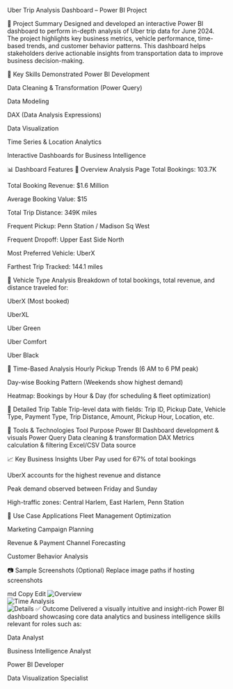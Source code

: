 Uber Trip Analysis Dashboard – Power BI Project

📌 Project Summary
Designed and developed an interactive Power BI dashboard to perform in-depth analysis of Uber trip data for June 2024. The project highlights key business metrics, vehicle performance, time-based trends, and customer behavior patterns. This dashboard helps stakeholders derive actionable insights from transportation data to improve business decision-making.

💼 Key Skills Demonstrated
Power BI Development

Data Cleaning & Transformation (Power Query)

Data Modeling

DAX (Data Analysis Expressions)

Data Visualization

Time Series & Location Analytics

Interactive Dashboards for Business Intelligence

📊 Dashboard Features
🔹 Overview Analysis Page
Total Bookings: 103.7K

Total Booking Revenue: $1.6 Million

Average Booking Value: $15

Total Trip Distance: 349K miles

Frequent Pickup: Penn Station / Madison Sq West

Frequent Dropoff: Upper East Side North

Most Preferred Vehicle: UberX

Farthest Trip Tracked: 144.1 miles

🔹 Vehicle Type Analysis
Breakdown of total bookings, total revenue, and distance traveled for:

UberX (Most booked)

UberXL

Uber Green

Uber Comfort

Uber Black

🔹 Time-Based Analysis
Hourly Pickup Trends (6 AM to 6 PM peak)

Day-wise Booking Pattern (Weekends show highest demand)

Heatmap: Bookings by Hour & Day (for scheduling & fleet optimization)

🔹 Detailed Trip Table
Trip-level data with fields:
Trip ID, Pickup Date, Vehicle Type, Payment Type, Trip Distance, Amount, Pickup Hour, Location, etc.

📂 Tools & Technologies
Tool	Purpose
Power BI	Dashboard development & visuals
Power Query	Data cleaning & transformation
DAX	Metrics calculation & filtering
Excel/CSV	Data source

📈 Key Business Insights
Uber Pay used for 67% of total bookings

UberX accounts for the highest revenue and distance

Peak demand observed between Friday and Sunday

High-traffic zones: Central Harlem, East Harlem, Penn Station

🧩 Use Case Applications
Fleet Management Optimization

Marketing Campaign Planning

Revenue & Payment Channel Forecasting

Customer Behavior Analysis

📷 Sample Screenshots (Optional)
Replace image paths if hosting screenshots

md
Copy
Edit
![Overview](./assets/overview.jpg)  
![Time Analysis](./assets/time.jpg)  
![Details](./assets/details.jpg)
✅ Outcome
Delivered a visually intuitive and insight-rich Power BI dashboard showcasing core data analytics and business intelligence skills relevant for roles such as:

Data Analyst

Business Intelligence Analyst

Power BI Developer

Data Visualization Specialist



